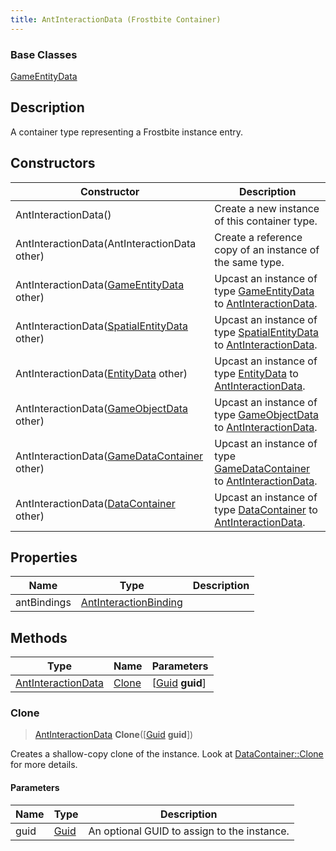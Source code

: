 ```yaml
---
title: AntInteractionData (Frostbite Container)
---
```

### Base Classes

[GameEntityData](GameEntityData)

## Description

A container type representing a Frostbite instance entry.

## Constructors

| Constructor                                                                   | Description                                                                                                                 |
| ----------------------------------------------------------------------------- | --------------------------------------------------------------------------------------------------------------------------- |
| AntInteractionData()                                                          | Create a new instance of this container type.                                                                               |
| AntInteractionData(AntInteractionData other)                                  | Create a reference copy of an instance of the same type.                                                                    |
| AntInteractionData([GameEntityData](GameEntityData) other)                    | Upcast an instance of type [GameEntityData](GameEntityData) to [AntInteractionData](AntInteractionData).                    |
| AntInteractionData([SpatialEntityData](SpatialEntityData) other)              | Upcast an instance of type [SpatialEntityData](SpatialEntityData) to [AntInteractionData](AntInteractionData).              |
| AntInteractionData([EntityData](EntityData) other)                            | Upcast an instance of type [EntityData](EntityData) to [AntInteractionData](AntInteractionData).                            |
| AntInteractionData([GameObjectData](GameObjectData) other)                    | Upcast an instance of type [GameObjectData](GameObjectData) to [AntInteractionData](AntInteractionData).                    |
| AntInteractionData([GameDataContainer](GameDataContainer) other)              | Upcast an instance of type [GameDataContainer](GameDataContainer) to [AntInteractionData](AntInteractionData).              |
| AntInteractionData([DataContainer](/vext/ref/cls/shr/datacontainer) other) | Upcast an instance of type [DataContainer](/vext/ref/cls/shr/datacontainer) to [AntInteractionData](AntInteractionData). |

## Properties

| Name        | Type                                           | Description |
| ----------- | ---------------------------------------------- | ----------- |
| antBindings | [AntInteractionBinding](AntInteractionBinding) |             |

## Methods

| Type                                     | Name            | Parameters                                     |
| ---------------------------------------- | --------------- | ---------------------------------------------- |
| [AntInteractionData](AntInteractionData) | [Clone](#clone) | \[[Guid](/vext/ref/cls/shr/guid) **guid**\] |

### Clone

> [AntInteractionData](AntInteractionData) **Clone**(\[[Guid](/vext/ref/cls/shr/guid) **guid**\])

Creates a shallow-copy clone of the instance. Look at [DataContainer::Clone](/vext/ref/cls/shr/datacontainer#clone) for more details.

#### Parameters

| Name | Type         | Description                                 |
| ---- | ------------ | ------------------------------------------- |
| guid | [Guid](Guid) | An optional GUID to assign to the instance. |
